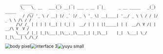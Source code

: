```
       _____            _     _            _                       _               
       \_   \_ __   ___(_) __| | ___ _ __ | |_      _ __ _____   _(_) _____      __
        / /\/ '_ \ / __| |/ _` |/ _ \ '_ \| __|____| '__/ _ \ \ / / |/ _ \ \ /\ / /
     /\/ /_ | | | | (__| | (_| |  __/ | | | ||_____| | |  __/\ V /| |  __/\ V  V /   
     \____/ |_| |_|\___|_|\__,_|\___|_| |_|\__|    |_|  \___| \_/ |_|\___| \_/\_/ 
```
![body pixel](https://github.com/user-attachments/assets/7e577bfe-7655-44f5-95ce-3b37d0c94457)![interface 3](https://github.com/user-attachments/assets/59456d29-0bc8-45f0-b9d0-e3f68a304e9c)![yuyu small](https://github.com/user-attachments/assets/bc3b5d29-d466-45d6-abfc-214695b922de)











